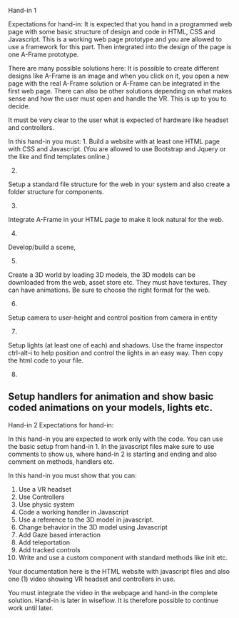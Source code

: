 Hand-in 1

Expectations for hand-in:
It is expected that you hand in a programmed web page with some basic structure of design and 
code in HTML, CSS and Javascript. This is a working web page prototype and you are allowed to use a framework for this part. 
Then integrated into the design of the page is one A-Frame prototype. 

There are many possible solutions here: 
It is possible to create different designs like A-Frame is an image and when you click on it, 
you open a new page with the real A-Frame solution or A-Frame can be integrated in the first web page. 
There can also be other solutions depending on what makes sense and how the user must open and handle the VR. 
This is up to you to decide.

It must be very clear to the user what is expected of hardware like headset and controllers.

In this hand-in you must: 
1.
Build a website with at least one HTML page with CSS and Javascript. (You are allowed to use Bootstrap and Jquery or the like and find templates online.)  

2.
Setup a standard file structure for the web in your system and also create a folder structure for components.

3.
Integrate A-Frame in your HTML page to make it look natural for the web.

4.
Develop/build a scene, 

5.
Create a 3D world by loading 3D models, the 3D models can be downloaded from the web, asset store etc. 
They must have textures. They can have animations. Be sure to choose the right format for the web.

6.
Setup camera to user-height and control position from camera in entity

7.
Setup lights (at least one of each) and shadows. Use the frame inspector ctrl-alt-i to help 
position and control the lights in an easy way. Then copy the html code to your file. 

8.
Setup handlers for animation and show basic coded animations on your models, lights etc.
------------------------------------------------------------------------------------------------------------------------------

Hand-in 2
Expectations for hand-in:

In this hand-in you are expected to work only with the code. You can use the basic setup from hand-in 1. 
In the javascript files make sure to use comments to show us, where hand-in 2 is starting and ending 
and also comment on methods, handlers etc.  

In this hand-in you must show that you can:
1. Use a VR headset
2. Use Controllers
3. Use physic system
4. Code a working handler in Javascript
5. Use a reference to the 3D model in javascript.
6. Change behavior in the 3D model using Javascript
7. Add Gaze based interaction
8. Add teleportation
9. Add tracked controls
10. Write and use a custom component with standard methods like init etc.

Your documentation here is the HTML website with javascript files and also one (1) video showing 
VR headset and controllers in use. 

You must integrate the video in the webpage and hand-in the 
complete solution. 
Hand-in is later in wiseflow. It is therefore possible to continue work until later.